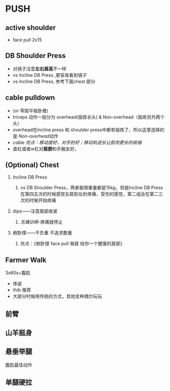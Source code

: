 # PUSH

## active shoulder

* face pull 2x15

## DB Shoulder Press

* 对镜子注意**左右肩高**不一样
* vs Incline DB Press ,更容易看到镜子
* vs Incline DB Press, 参考下面chest 部分


## cable pulldown



* (or 窄距平板卧推) 
* triceps 动作一般分为 overhead(锻炼长头) & Non-overhead（锻炼另外两个头）
* overhead在incline press 和 shoulder press中都有锻炼了，所以这里选择的是 *Non-overhead*动作
* *cable 优点：移动度好，对手肘好；移动轨迹长让肌肉更长的收缩*
* 直杠或者w杠对**肩膀**和手腕友好。

## (Optional) Chest  

1. Incline DB Press
    1. vs DB Shoulder Press，两者极限重量都是15kg，但是Incline DB Press  在第四五次的时候感觉左肩到左肘疼痛，受伤的感觉，第二组会在第二三次的时候开始疼痛

2. dips——注意肩部收紧
    1. *无痛训练*-疼痛就停止

3. 俯卧撑——不负重 不追求数量
    1. 优点：《俯卧撑 face pull 耸肩 给你一个健康的肩部》


## Farmer  Walk

3x60s+腹肌

* 体姿
* thib 推荐
* 大部分时候用传统的方式，其他变种偶尔玩玩

## 前臂

## 山羊挺身

## 悬垂举腿

腹肌最佳动作

## 单腿硬拉

